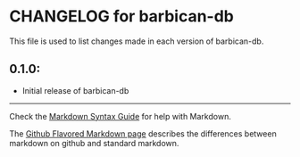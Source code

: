 # CHANGELOG for barbican-db

This file is used to list changes made in each version of barbican-db.

## 0.1.0:

* Initial release of barbican-db

- - -
Check the [Markdown Syntax Guide](http://daringfireball.net/projects/markdown/syntax) for help with Markdown.

The [Github Flavored Markdown page](http://github.github.com/github-flavored-markdown/) describes the differences between markdown on github and standard markdown.
